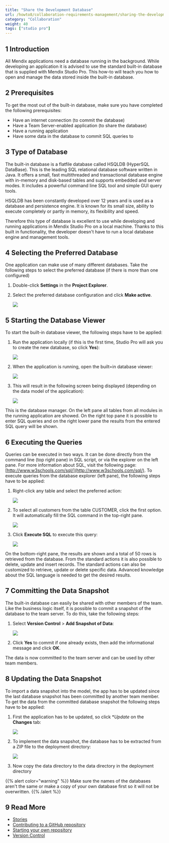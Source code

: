 ```yaml
---
title: "Share the Development Database"
url: /howto8/collaboration-requirements-management/sharing-the-development-database/
category: "Collaboration"
weight: 40
tags: ["studio pro"]
---
```


## 1 Introduction

All Mendix applications need a database running in the background. While developing an application it is advised to use the standard built-in database that is supplied with Mendix Studio Pro. This how-to will teach you how to open and manage the data stored inside the built-in database.

## 2 Prerequisites

To get the most out of the built-in database, make sure you have completed the following prerequisites:

* Have an internet connection (to commit the database)
* Have a Team Server-enabled application (to share the database)
* Have a running application
* Have some data in the database to commit SQL queries to

## 3 Type of Database

The built-in database is a flatfile database called HSQLDB (HyperSQL DataBase). This is the leading SQL relational database software written in Java. It offers a small, fast multithreaded and transactional database engine with in-memory and disk-based tables and supports embedded and server modes. It includes a powerful command line SQL tool and simple GUI query tools.

HSQLDB has been constantly developed over 12 years and is used as a database and persistence engine. It is known for its small size, ability to execute completely or partly in memory, its flexibility and speed.

Therefore this type of database is excellent to use while developing and running applications in Mendix Studio Pro on a local machine. Thanks to this built in functionality, the developer doesn't have to run a local database engine and management tools.

## 4 Selecting the Preferred Database

One application can make use of many different databases. Take the following steps to select the preferred database (if there is more than one configured)

1.  Double-click **Settings** in the **Project Explorer**.
2.  Select the preferred database configuration and click **Make active**.
  
    ![](/attachments/howto8/collaboration-requirements-management/sharing-the-development-database/18580427.png)

## 5 Starting the Database Viewer

To start the built-in database viewer, the following steps have to be applied:

1.  Run the application locally (if this  is the first time, Studio Pro will ask you to create the new database, so click **Yes**):

    ![](/attachments/howto8/collaboration-requirements-management/sharing-the-development-database/18580426.png)

2.  When the application is running, open the built=in database viewer:

    ![](/attachments/howto8/collaboration-requirements-management/sharing-the-development-database/18580425.png) 

3.  This will result in the following screen being displayed (depending on the data model of the application):

    ![](/attachments/howto8/collaboration-requirements-management/sharing-the-development-database/18580424.png)

This is the database manager. On the left pane all tables from all modules in the running application are showed. On the right top pane it is possible to enter SQL queries and on the right lower pane the results from the entered SQL query will be shown.

## 6 Executing the Queries

Queries can be executed in two ways. It can be done directly from the command line (top right pane) in SQL script, or via the explorer on the left pane. For more information about SQL, visit the following page: [http://www.w3schools.com/sql/](http://www.w3schools.com/sql/). To execute queries from the database explorer (left pane), the following steps have to be applied:

1.  Right-click any table and select the preferred action:

    ![](/attachments/howto8/collaboration-requirements-management/sharing-the-development-database/18580423.png)

2.  To select all customers from the table CUSTOMER, click the first option. It will automatically fill the SQL command in the top-right pane.

    ![](/attachments/howto8/collaboration-requirements-management/sharing-the-development-database/18580422.png)

3.  Click **Execute SQL** to execute this query:

    ![](/attachments/howto8/collaboration-requirements-management/sharing-the-development-database/18580421.png)

On the bottom-right pane, the results are shown and a total of 50 rows is retrieved from the database. From the standard actions it is also possible to delete, update and insert records. The standard actions can also be customized to retrieve, update or delete specific data. Advanced knowledge about the SQL language is needed to get the desired results.

## 7 Committing the Data Snapshot

The built-in database can easily be shared with other members of the team. Like the business logic itself, it is possible to commit a snapshot of the database to the team server. To do this, take the following steps:

1.  Select **Version Control** > **Add Snapshot of Data**:

    ![](/attachments/howto8/collaboration-requirements-management/sharing-the-development-database/18580420.png)

2.  Click **Yes** to commit if one already exists, then add the informational message and click **OK**.

The data is now committed to the team server and can be used by other team members.

## 8 Updating the Data Snapshot

To import a data snapshot into the model, the app has to be updated since the last database snapshot has been committed by another team member. To get the data from the committed database snapshot the following steps have to be applied:

1.  First the application has to be updated, so click **Update* on the **Changes** tab:

    ![](/attachments/howto8/collaboration-requirements-management/sharing-the-development-database/18580419.png)

2.  To implement the data snapshot, the database has to be extracted from a ZIP file to the deployment directory:

    ![](/attachments/howto8/collaboration-requirements-management/sharing-the-development-database/18580417.png)

3.  Now copy the data directory to the data directory in the deployment directory

{{% alert color="warning" %}}
Make sure the names of the databases aren't the same or make a copy of your own database first so it will not be overwritten.
{{% /alert %}}

## 9 Read More

*   [Stories](/developerportal/collaborate/stories/)
*   [Contributing to a GitHub repository](/howto8/collaboration-requirements-management/contribute-to-a-github-repository/)
*   [Starting your own repository](/howto8/collaboration-requirements-management/starting-your-own-repository/)
*   [Version Control](/refguide8/version-control/)
